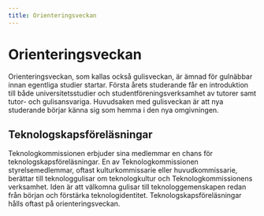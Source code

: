 ```yaml
---
title: Orienteringsveckan
---
```

# Orienteringsveckan

Orienteringsveckan, som kallas också gulisveckan, är ämnad för gulnäbbar innan egentliga studier startar. Första årets studerande får en introduktion till både universitetsstudier och studentföreningsverksamhet av tutorer samt tutor- och gulisansvariga. Huvudsaken med gulisveckan är att nya studerande börjar känna sig som hemma i den nya omgivningen.

## Teknologskapsföreläsningar

Teknologkommissionen erbjuder sina medlemmar en chans för teknologskapsföreläsningar. En av Teknologkommissionen styrelsemedlemmar, oftast kulturkommissarie eller huvudkommissarie, berättar till teknologgulisar om teknologkultur och Teknologkommissionens verksamhet. Iden är att välkomna gulisar till teknologgemenskapen redan från början och förstärka teknologidentitet. Teknologskapsföreläsningar hålls oftast på orienteringsveckan.
